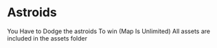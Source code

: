 # Astroids
You Have to Dodge the astroids To win (Map Is Unlimited)
All assets are included in the assets folder
